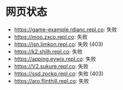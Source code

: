 # 网页状态
- https://game-example.rdianc.repl.co: 失败
- https://moo.zxco.repl.co: 失败
- https://jsn.limkon.repl.co: 失败 (403)
- https://k2.shilh.repl.co: 失败
- https://apping.eywjx.repl.co: 失败
- https://V2.sukure.repl.co: 失败
- https://ssd.zockq.repl.co: 失败 (403)
- https://aro.flinthill.repl.co: 失败
